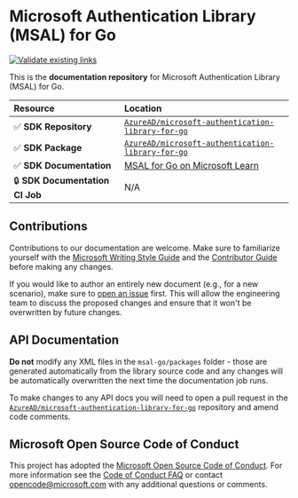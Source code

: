 # Microsoft Authentication Library (MSAL) for Go

[![Validate existing links](https://github.com/MicrosoftDocs/microsoft-authentication-library-for-go/actions/workflows/linkvalidator.yml/badge.svg)](https://github.com/MicrosoftDocs/microsoft-authentication-library-for-python/actions/workflows/linkvalidator.yml)

This is the **documentation repository** for Microsoft Authentication Library (MSAL) for Go.

| Resource                     | Location   |
|:-----------------------------|:-----------|
| ✅ **SDK Repository**           | [`AzureAD/microsoft-authentication-library-for-go`](https://github.com/AzureAD/microsoft-authentication-library-for-go) |
| ✅ **SDK Package**              | [`AzureAD/microsoft-authentication-library-for-go`](https://github.com/AzureAD/microsoft-authentication-library-for-go) |
| ✅ **SDK Documentation**        | [MSAL for Go on Microsoft Learn](https://learn.microsoft.com/entra/msal/go/) |
| 🔒 **SDK Documentation CI Job** | N/A |

## Contributions

Contributions to our documentation are welcome. Make sure to familiarize yourself with the [Microsoft Writing Style Guide](https://learn.microsoft.com/style-guide/welcome/) and the [Contributor Guide](https://learn.microsoft.com/contribute/) before making any changes.

If you would like to author an entirely new document (e.g., for a new scenario), make sure to [open an issue](https://github.com/AzureAD/microsoft-authentication-library-for-go/issues) first. This will allow the engineering team to discuss the proposed changes and ensure that it won't be overwritten by future changes.

## API Documentation

**Do not** modify any XML files in the `msal-go/packages` folder - those are generated automatically from the library source code and any changes will be automatically overwritten the next time the documentation job runs.

To make changes to any API docs you will need to open a pull request in the [`AzureAD/microsoft-authentication-library-for-go`](https://github.com/AzureAD/microsoft-authentication-library-for-go) repository and amend code comments.

## Microsoft Open Source Code of Conduct

This project has adopted the [Microsoft Open Source Code of Conduct](https://opensource.microsoft.com/codeofconduct/).
For more information see the [Code of Conduct FAQ](https://opensource.microsoft.com/codeofconduct/faq/) or contact [opencode@microsoft.com](mailto:opencode@microsoft.com) with any additional questions or comments.
